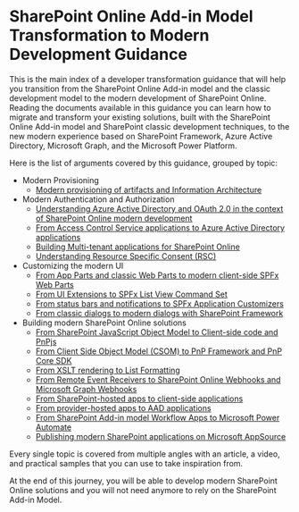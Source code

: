 # SharePoint Online Add-in Model Transformation to Modern Development Guidance
This is the main index of a developer transformation guidance that will help you transition from the SharePoint Online Add-in model and the classic development model to the modern development of SharePoint Online.
Reading the documents available in this guidance you can learn how to migrate and transform your existing solutions, built with the SharePoint Online Add-in model and SharePoint classic development techniques, to the new modern experience based on SharePoint Framework, Azure Active Directory, Microsoft Graph, and the Microsoft Power Platform.

Here is the list of arguments covered by this guidance, grouped by topic:

- Modern Provisioning
    * [Modern provisioning of artifacts and Information Architecture](./Modern-Provisioning.md)
- Modern Authentication and Authorization
    * [Understanding Azure Active Directory and OAuth 2.0 in the context of SharePoint Online modern development](./Understanding-AAD-and-OAuth-for-SPO-modern.md)
    * [From Access Control Service applications to Azure Active Directory applications](./From-ACS-to-AAD-apps.md)
    * [Building Multi-tenant applications for SharePoint Online](./Multi-tenant-applications.md)
    * [Understanding Resource Specific Consent (RSC)](./Understanding-RSC-for-MSGraph-and-SharePoint-Online.md)
- Customizing the modern UI
    * [From App Parts and classic Web Parts to modern client-side SPFx Web Parts](./From-App-Parts-to-Modern-Web-Parts.md)
    * [From UI Extensions to SPFx List View Command Set](./From-UI-Extensions-to-ListView-Command-Sets.md)
    * [From status bars and notifications to SPFx Application Customizers](./From-Notifications-to-Application-Customizers.md)
    * [From classic dialogs to modern dialogs with SharePoint Framework](./From-classic-Dialogs-to-modern-Dialogs.md)
- Building modern SharePoint Online solutions
    * [From SharePoint JavaScript Object Model to Client-side code and PnPjs](./From-JSOM-to-Client-Side.md)
    * [From Client Side Object Model (CSOM) to PnP Framework and PnP Core SDK](./From-CSOM-to-PnP-Libraries.md)
    * [From XSLT rendering to List Formatting](./From-XSLT-to-List-Formatting.md)
    * [From Remote Event Receivers to SharePoint Online Webhooks and Microsoft Graph Webhooks](./From-Remote-Event-Receivers-to-Webhooks.md)
    - [From SharePoint-hosted apps to client-side applications](./From-SharePoint-Hosted-to-Client-Side.md)
    - [From provider-hosted apps to AAD applications](./From-Provider-Hosted-to-AAD-applications.md)
    * [From SharePoint Add-in model Workflow Apps to Microsoft Power Automate](./From-Workflow-Apps-to-Power-Automate.md)
    * [Publishing modern SharePoint applications on Microsoft AppSource](./Publishing-modern-SharePoint-apps-on-AppSource.md)

Every single topic is covered from multiple angles with an article, a video, and practical samples that you can use to take inspiration from.

At the end of this journey, you will be able to develop modern SharePoint Online solutions and you will not need anymore to rely on the SharePoint Add-in Model.

